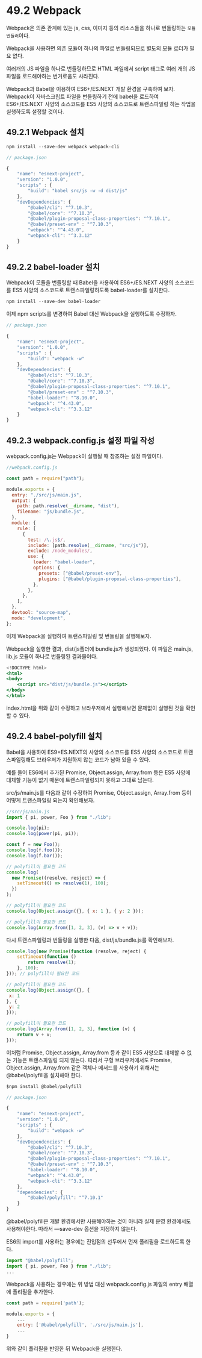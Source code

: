 # 49.2 Webpack

Webpack은 의존 관계에 있는 js, css, 이미지 등의 리소스들을 하나로 번들링하는 `모듈 번들러`이다.

Webpack을 사용하면 의존 모듈이 하나의 파일로 번들링되므로 별도의 모듈 로더가 필요 없다.

여러개의 JS 파일을 하나로 번들링하므로 HTML 파일에서 script 태그로 여러 개의 JS 파일을 로드해야하는 번거로움도 사라진다.

Webpack과 Babel을 이용하여 ES6+/ES.NEXT 개발 환경을 구축하여 보자. Webpack이 자바스크립트 파일을 번들링하기 전에 babel을 로드하여 ES6+/ES.NEXT 사양의 소스코드를 ES5 사양의 소스코드로 트랜스파일링 하는 작업을 실행하도록 설정할 것이다.

## 49.2.1 Webpack 설치

```jsx
npm install --save-dev webpack webpack-cli
```

```jsx
// package.json

{
	"name": "esnext-project",
	"version": "1.0.0",
	"scripts" : {
		"build": "babel src/js -w -d dist/js"
	},
	"devDependencies": {
		"@babel/cli": "^7.10.3",
		"@babel/core": "^7.10.3",
		"@babel/plugin-proposal-class-properties": "^7.10.1",
		"@babel/preset-env" : "^7.10.3",
		"webpack": "^4.43.0",
		"webpack-cli": "^3.3.12"
	}
}
```

## 49.2.2 babel-loader 설치

Webpack이 모듈을 번들링할 때 Babel을 사용하여 ES6+/ES.NEXT 사양의 소스코드를 ES5 사양의 소스코드로 트랜스파일링하도록 babel-loader를 설치한다.

```jsx
npm install --save-dev babel-loader
```

이제 npm scripts를 변경하여 Babel 대신 Webpack을 실행하도록 수정하자.

```jsx
// package.json

{
	"name": "esnext-project",
	"version": "1.0.0",
	"scripts" : {
		"build": "webpack -w"
	},
	"devDependencies": {
		"@babel/cli": "^7.10.3",
		"@babel/core": "^7.10.3",
		"@babel/plugin-proposal-class-properties": "^7.10.1",
		"@babel/preset-env" : "^7.10.3",
		"babel-loader": "^8.10.0",
		"webpack": "^4.43.0",
		"webpack-cli": "^3.3.12"
	}
}
```

## 49.2.3 webpack.config.js 설정 파일 작성

webpack.config.js는 Webpack이 실행될 때 참조하는 설정 파일이다.

```jsx
//webpack.config.js

const path = require("path");

module.exports = {
  entry: "./src/js/main.js",
  output: {
    path: path.resolve(__dirname, "dist"),
    filename: "js/bundle.js",
  },
  module: {
    rule: [
      {
        test: /\.js$/,
        include: [path.resolve(__dirname, "src/js")],
        exclude: /node_modules/,
        use: {
          loader: "babel-loader",
          options: {
            presets: ["@babel/preset-env"],
            plugins: ["@babel/plugin-proposal-class-properties"],
          },
        },
      },
    ],
  },
  devtool: "source-map",
  mode: "development",
};
```

이제 Webpack을 실행하여 트랜스파일링 및 번들링을 실행해보자.

Webpack을 실행한 결과, dist/js폴더에 bundle.js가 생성되었다. 이 파일은 main.js, lib.js 모듈이 하나로 번들링된 결과물이다.

```jsx
<!DOCTYPE html>
<html>
<body>
	<script src="dist/js/bundle.js"></script>
</body>
</html>
```

index.html을 위와 같이 수정하고 브라우저에서 실행해보면 문제없이 실행된 것을 확인할 수 있다.

## 49.2.4 babel-polyfill 설치

Babel을 사용하여 ES9+ES.NEXT의 사양의 소스코드를 ES5 사양의 소스코드로 트랜스파일링해도 브라우저가 지원하지 않는 코드가 남아 있을 수 있다.

예를 들어 ES6에서 추가된 Promise, Object.assign, Array.from 등은 ES5 사양에 대체할 기능이 없기 때문에 트랜스파일링되지 못하고 그대로 남는다.

src/js/main.js를 다음과 같이 수정하여 Promise, Object.assign, Array.from 등이 어떻게 트랜스파일링 되는지 확인해보자.

```jsx
//src/js/main.js
import { pi, power, Foo } from "./lib";

console.log(pi);
console.log(power(pi, pi));

const f = new Foo();
console.log(f.foo());
console.log(f.bar());

// polyfill이 필요한 코드
console.log(
  new Promise((resolve, resject) => {
    setTimeout(() => resolve(1), 100);
  })
);

// polyfill이 필요한 코드
console.log(Object.assign({}, { x: 1 }, { y: 2 }));

// polyfill이 필요한 코드
console.log(Array.from([1, 2, 3], (v) => v + v));
```

다시 트랜스파일링과 번들링을 실행한 다음, dist/js/bundle.js를 확인해보자.

```jsx
console.log(new Promise(function (resolve, reject) {
	setTimeout(function ()
		return resolve(1);
	}, 100);
})); // polyfill이 필요한 코드

// polyfill이 필요한 코드
console.log(Object.assign({}, {
 x: 1
}, {
 y: 2
}));

// polyfill이 필요한 코드
console.log(Array.from([1, 2, 3], function (v) {
	return v + v;
}));
```

이처럼 Promise, Object.assign, Array.from 등과 같이 ES5 사양으로 대체할 수 없는 기능은 트랜스파일링 되지 않는다. 따라서 구형 브라우저에서도 Promise, Object.assign, Array.from 같은 객체나 메서드를 사용하기 위해서는 @babel/polyfill을 설치해야 한다.

```jsx
$npm install @babel/polyfill
```

```jsx
// package.json

{
	"name": "esnext-project",
	"version": "1.0.0",
	"scripts" : {
		"build": "webpack -w"
	},
	"devDependencies": {
		"@babel/cli": "^7.10.3",
		"@babel/core": "^7.10.3",
		"@babel/plugin-proposal-class-properties": "^7.10.1",
		"@babel/preset-env" : "^7.10.3",
		"babel-loader": "^8.10.0",
		"webpack": "^4.43.0",
		"webpack-cli": "^3.3.12"
	},
	"dependencies": {
		"@babel/polyfill": "^7.10.1"
	}
}
```

@babel/polyfill은 개발 환경에서만 사용해야하는 것이 아니라 실제 운영 환경에서도 사용해야한다. 따라서 —save-dev 옵션을 지정하지 않는다.

ES6의 import를 사용하는 경우에는 진입점의 선두에서 먼저 폴리필을 로드하도록 한다.

```jsx
import "@babel/polyfill";
import { pi, power, Foo } from "./lib";
...
```

Webpack을 사용하는 경우에는 위 방법 대신 webpack.config.js 파일의 entry 배열에 폴리필을 추가한다.

```jsx
const path = require('path');

module.exports = {
	...
	entry: ['@babel/polyfill', './src/js/main.js'],
	...
}
```

위와 같이 폴리필을 반영한 뒤 Webpack을 실행한다.
